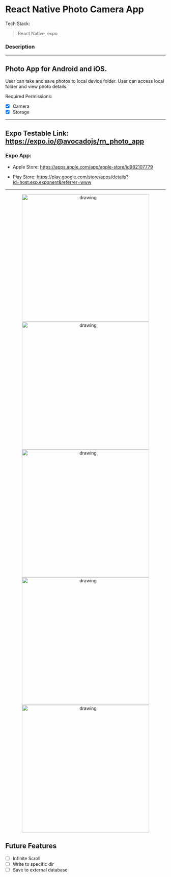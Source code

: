 # React Native Photo Camera App

Tech Stack:

> React Native, expo

### Description

<hr>

## Photo App for Android and iOS.

User can take and save photos to local device folder.
User can access local folder and view photo details.

Required Permissions:

- [x] Camera
- [x] Storage

<hr />

## Expo Testable Link: https://expo.io/@avocadojs/rn_photo_app

### Expo App:

- Apple Store: https://apps.apple.com/app/apple-store/id982107779

- Play Store: https://play.google.com/store/apps/details?id=host.exp.exponent&referrer=www

<hr>

<div align="center">

  <img src="demo_images/2.png" alt="drawing" width="400"/>
  <img src="demo_images/3.png" alt="drawing" width="400"/>
  <img src="demo_images/4.jpg" alt="drawing" width="400"/>
  <img src="demo_images/5.jpg" alt="drawing" width="400"/>
  <img src="demo_images/6.jpg" alt="drawing" width="400"/>
</div>

## Future Features

- [ ] Infinite Scroll
- [ ] Write to specific dir
- [ ] Save to external database
